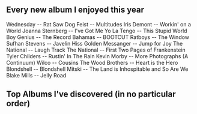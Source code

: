 ## Every new album I enjoyed this year

Wednesday -- Rat Saw Dog
Feist -- Multitudes
Iris Demont -- Workin' on a World
Joanna Sternberg -- I've Got Me
Yo La Tengo -- This Stupid World
Boy Genius -- The Record
Bahamas -- BOOTCUT
Ratboys -- The Window
Sufhan Stevens -- Javelin
Hiss Golden Messanger -- Jump for Joy
The National -- Laugh Track
The National -- First Two Pages of Frankenstein
Tyler Childers -- Rustin' In The Rain
Kevin Morby -- More Photographs (A Continuum)
Wilco -- Cousins
The Wood Brothers -- Heart is the Hero
Blondshell -- Blondshell
Mitski -- The Land is Inhospitable and So Are We
Blake Mills -- Jelly Road

## Top Albums I've discovered (in no particular order)
